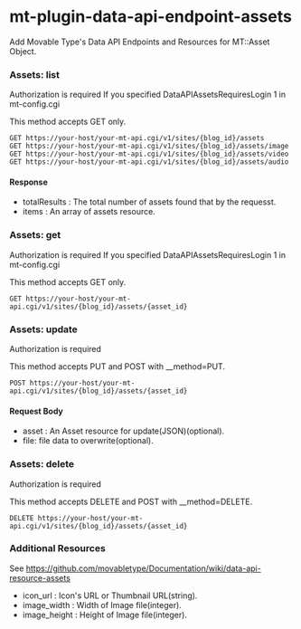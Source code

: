 mt-plugin-data-api-endpoint-assets
==================================

Add Movable Type's Data API Endpoints and Resources for MT::Asset Object\.

### Assets: list

Authorization is required If you specified DataAPIAssetsRequiresLogin 1 in mt\-config\.cgi

This method accepts GET only\.

    GET https://your-host/your-mt-api.cgi/v1/sites/{blog_id}/assets
    GET https://your-host/your-mt-api.cgi/v1/sites/{blog_id}/assets/image
    GET https://your-host/your-mt-api.cgi/v1/sites/{blog_id}/assets/video
    GET https://your-host/your-mt-api.cgi/v1/sites/{blog_id}/assets/audio

#### Response

* totalResults : The total number of assets found that by the requesst\.
* items : An array of assets resource\.

### Assets: get

Authorization is required If you specified DataAPIAssetsRequiresLogin 1 in mt\-config\.cgi

This method accepts GET only\.

    GET https://your-host/your-mt-api.cgi/v1/sites/{blog_id}/assets/{asset_id}

### Assets: update

Authorization is required

This method accepts PUT and POST with \_\_method=PUT\.

    POST https://your-host/your-mt-api.cgi/v1/sites/{blog_id}/assets/{asset_id}

#### Request Body

* asset : An Asset resource for update\(JSON\)\(optional\)\.
* file: file data to overwrite\(optional\)\.

### Assets: delete

Authorization is required

This method accepts DELETE and POST with \_\_method=DELETE\.

    DELETE https://your-host/your-mt-api.cgi/v1/sites/{blog_id}/assets/{asset_id}

### Additional Resources

See <a href="https://github.com/movabletype/Documentation/wiki/data-api-resource-assets" target="_blank">https://github.com/movabletype/Documentation/wiki/data-api-resource-assets</a>

* icon\_url : Icon's URL or Thumbnail URL\(string\)\.
* image_width : Width of Image file\(integer\)\.
* image_height : Height of Image file\(integer\)\.

